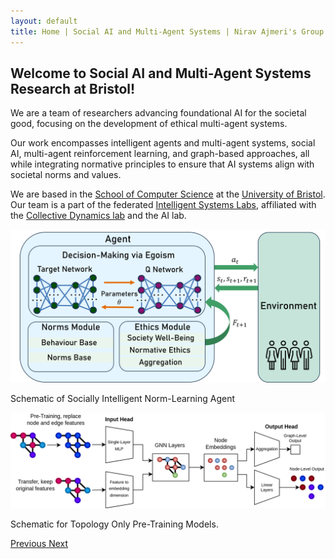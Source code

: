 ```yaml
---
layout: default
title: Home | Social AI and Multi-Agent Systems | Nirav Ajmeri's Group at Bristol
---
```

## Welcome to Social AI and Multi-Agent Systems Research at Bristol!

We are a team of researchers advancing foundational AI for the societal good, focusing on the development of ethical multi-agent systems. 

Our work encompasses intelligent agents and multi-agent systems, social AI, multi-agent reinforcement learning, and graph-based approaches, all while integrating normative principles to ensure that AI systems align with societal norms and values.

We are based in the [School of Computer Science](https://www.bristol.ac.uk/science-engineering/schools/computer-science/) at the [University of Bristol](https://www.bristol.ac.uk). 
Our team is a part of the federated [Intelligent Systems Labs](https://www.bristol.ac.uk/research/groups/intelligent-systems/), affiliated with the [Collective Dynamics lab](https://uob-colldyn.github.io/) and the AI lab.


<div id="imageCarousel" class="carousel slide" data-ride="carousel">
  <div class="carousel-inner">
    <div class="carousel-item active">
      <img src="/assets/images/carousel/priene.png" class="d-block w-100" alt="Operationalising Ethics for Prosociality | Schematic of a Norm-Learning Agent">
      <div class="carousel-caption d-none d-md-block">
        <p>Schematic of Socially Intelligent Norm-Learning Agent</p>
      </div>
    </div>
    <div class="carousel-item">
      <img src="/assets/images/carousel/top.png" class="d-block w-100" alt="Generalising Multi-Domain Graph Models | Topology Only Pre-Training">
      <div class="carousel-caption d-none d-md-block">
        <p>Schematic for Topology Only Pre-Training Models.</p>
      </div>
    </div>
  </div>
  <a class="carousel-control-prev" href="#imageCarousel" role="button" data-slide="prev">
    <span class="carousel-control-prev-icon" aria-hidden="true"></span>
    <span class="sr-only">Previous</span>
  </a>
  <a class="carousel-control-next" href="#imageCarousel" role="button" data-slide="next">
    <span class="carousel-control-next-icon" aria-hidden="true"></span>
    <span class="sr-only">Next</span>
  </a>
</div>

